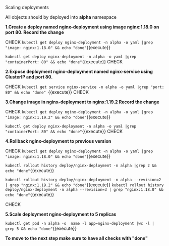 Scaling deployments 

All objects should by deployed into **alpha** namespace

**1.Create a deploy named nginx-deployment using image nginx:1.18.0 on port 80. Record the change**

CHECK
`kubectl get deploy nginx-deployment -n alpha -o yaml |grep "image: nginx:1.18.0" && echo "done"`{{execute}}

`kubectl get deploy nginx-deployment -n alpha -o yaml |grep "containerPort: 80" && echo "done"`{{execute}} 
CHECK


**2.Expose deployment nginx-deployment named nginx-service using ClusterIP and port 80.**

CHECK
`kubectl get service nginx-service -n alpha -o yaml |grep "port: 80" && echo "done" `{{execute}} 
CHECK

**3.Change image in nginx-deployment to nginx:1.19.2 Record the change**

CHECK
`kubectl get deploy nginx-deployment -n alpha -o yaml |grep "image: nginx:1.19.2" && echo "done"`{{execute}}  

`kubectl get deploy nginx-deployment -n alpha -o yaml |grep "containerPort: 80" && echo "done"`{{execute}} 
CHECK


**4.Rollback nginx-deployment to previous version**

CHECK
`kubectl get deploy nginx-deployment -n alpha -o yaml |grep "image: nginx:1.18.0" && echo "done"`{{execute}}

`kubectl rollout history deploy/nginx-deployment -n alpha |grep 2 &&  echo "done"`{{execute}}

`kubectl rollout history deploy/nginx-deployment -n alpha --revision=2 | grep "nginx:1.19.2" && echo "done"`{{execute}}
`kubectl rollout history deploy/nginx-deployment -n alpha --revision=3 | grep "nginx:1.18.0" && echo "done"`{{execute}}

CHECK

**5.Scale deployment nginx-deployment to 5 replicas**

`kubectl get pod -n alpha -o  name -l app=nginx-deployment |wc -l | grep 5 && echo "done"`{{execute}}


**To move to the next step make sure to have all checks with "done"**

